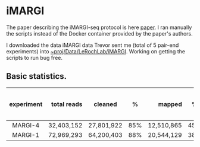 # iMARGI

The paper describing the iMARGI-seq protocol is here [paper](https://www.biorxiv.org/content/10.1101/681924v1.full.pdf). I ran manually the scripts instead of the Docker container provided by the paper's authors. 


I downloaded the data iMARGI data Trevor sent me (total of 5 pair-end experiments) into [~proj/Data/LeRochLab/iMARGI](~proj/Data/LeRochLab/iMARGI). Working on getting the scripts to run bug free. 

## Basic statistics.

| experiment | total reads | cleaned | % |  mapped | % | after removing duplicates | % | after filter proximal (<20kb) | % | trans-contacts % |
| :--------: | ----------: | ------- | - | -----: | - | ------------------------- | - | --------------------- | - | -----------------|
| MARGI-4 | 32,403,152 | 27,801,922 | 85% | 12,510,865 | 45% | 1,414,669 | 11% | 505,543 | 35% | 84 % |
| MARGI-1 | 72,969,293 | 64,200,403 | 88% | 20,544,129 | 38% | 2,319,120 | 11% | 152,992 | 10% | 91 % |






